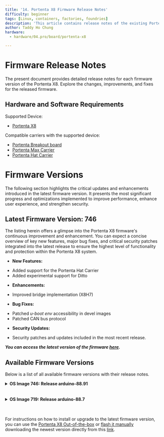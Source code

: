 ```yaml
---
title: '14. Portenta X8 Firmware Release Notes'
difficulty: beginner
tags: [Linux, containers, factories, foundries]
description: 'This article contains release notes of the existing Portenta X8 firmwares.'
author: Taddy Ho Chung
hardware:
  - hardware/04.pro/board/portenta-x8

---
```


# Firmware Release Notes

The present document provides detailed release notes for each firmware version of the Portenta X8. Explore the changes, improvements, and fixes for the released firmware.

## Hardware and Software Requirements

Supported Device:

- [Portenta X8](https://store.arduino.cc/portenta-x8)

Compatible carriers with the supported device:

- [Portenta Breakout board](https://store.arduino.cc/portenta-breakout)
- [Portenta Max Carrier](http://store.arduino.cc/portenta-max-carrier)
- [Portenta Hat Carrier](https://store.arduino.cc/products/portenta-hat-carrier)

# Firmware Versions
The following section highlights the critical updates and enhancements introduced in the latest firmware version. It presents the most significant progress and optimizations implemented to improve performance, enhance user experience, and strengthen security.

## Latest Firmware Version: __746__

The listing herein offers a glimpse into the Portenta X8 firmware's continuous improvement and enhancement. You can expect a concise overview of key new features, major bug fixes, and critical security patches integrated into the latest release to ensure the highest level of functionality and protection within the Portenta X8 system.

* **New Features:**
- Added support for the Portenta Hat Carrier
- Added experimental support for Ditto

* **Enhancements:**
- Improved bridge implementation (X8H7)

* **Bug Fixes:**
- Patched _u-boot env_ accessibility in devel images
- Patched CAN bus protocol

* **Security Updates:**
- Security patches and updates included in the most recent release.

***__You can access the latest version of the firmware [here](https://downloads.arduino.cc/portentax8image/image-latest.tar.gz).__***

## Available Firmware Versions

Below is a list of all available firmware versions with their release notes.


<details>
  <summary><strong>OS Image 746: Release arduino-88.91</strong></summary>

  ### New Features
  - Added the Portenta HAT Carrier support
  - Added experimental support for Ditto

  ### Enhancements
  - Improved bridge implementation (X8H7)

  ### Bug Fixes
  - _u-boot env_ accessible in devel images
  - Patches for CAN bus protocol

  ### Security Updates
  - Security patches and updates to enhance protection.

  ### Additional Notes
  - Based on [LmP v88](https://foundries.io/products/releases/88/). It is based on the Yocto manifest. For docker-compose apps, check out [here](https://github.com/arduino/portenta-containers/tree/release).

</details>
<br></br>

<details>
  <summary><strong>OS Image 719: Release arduino-88.7</strong></summary>

  ### New Features
  - Added PWM fan support
  - Added Pika Spark support
  - Experimental support for RPi v3.0 (imx708) (V4L2, I2C)
  - Support Bayer bggr 10-bit in bsp, courtesy of NXP (Weiping Liu) (V4L2, GSTREAMER)

  ### Enhancements
  - Improved RPi v1.3 (ov5647_mipi) and reaching 30fps (V4L2, I2C)
  - Improved RPi v2.1 (imx219) (V4L2, I2C)

  ### Bug Fixes
  - Patches CAN bus TX issues

  ### Additional Notes
  - Based on [LmP v88](https://foundries.io/products/releases/88/). This is based on the Yocto manifest. For docker-compose apps, check out [here](https://github.com/arduino/portenta-containers/tree/release).

</details>
<br></br>

For instructions on how to install or upgrade to the latest firmware version, you can use the [Portenta X8 Out-of-the-box](https://docs.arduino.cc/tutorials/portenta-x8/user-manual#out-of-the-box-experience) or [flash it manually](https://docs.arduino.cc/tutorials/portenta-x8/user-manual#update-using-uuu-tool) downloading the newest version directly from this [link](https://downloads.arduino.cc/portentax8image/image-latest.tar.gz).
